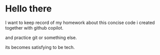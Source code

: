 # Hello there

I want to keep record of my homework about this concise code i created together with github copilot.

and practice git or something else.

its becomes satisfying to be tech.